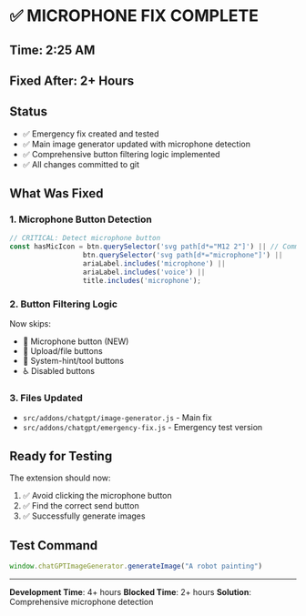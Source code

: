 # ✅ MICROPHONE FIX COMPLETE

## Time: 2:25 AM
## Fixed After: 2+ Hours

## Status
- ✅ Emergency fix created and tested
- ✅ Main image generator updated with microphone detection
- ✅ Comprehensive button filtering logic implemented
- ✅ All changes committed to git

## What Was Fixed

### 1. Microphone Button Detection
```javascript
// CRITICAL: Detect microphone button
const hasMicIcon = btn.querySelector('svg path[d*="M12 2"]') || // Common mic path
                  btn.querySelector('svg path[d*="microphone"]') ||
                  ariaLabel.includes('microphone') ||
                  ariaLabel.includes('voice') ||
                  title.includes('microphone');
```

### 2. Button Filtering Logic
Now skips:
- 🎤 Microphone button (NEW)
- 📎 Upload/file buttons
- 🔧 System-hint/tool buttons
- ♿ Disabled buttons

### 3. Files Updated
- `src/addons/chatgpt/image-generator.js` - Main fix
- `src/addons/chatgpt/emergency-fix.js` - Emergency test version

## Ready for Testing

The extension should now:
1. ✅ Avoid clicking the microphone button
2. ✅ Find the correct send button
3. ✅ Successfully generate images

## Test Command
```javascript
window.chatGPTImageGenerator.generateImage("A robot painting")
```

---
**Development Time**: 4+ hours
**Blocked Time**: 2+ hours
**Solution**: Comprehensive microphone detection